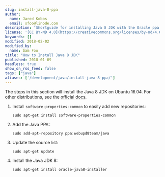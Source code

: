 ```yaml
---
slug: install-java-8-ppa
author:
  name: Jared Kobos
  email: sfoo@linode.com
description: 'Shortguide for installing Java 8 JDK with the Oracle ppa repositories.'
license: '[CC BY-ND 4.0](https://creativecommons.org/licenses/by-nd/4.0)'
keywords: []
modified: 2018-02-02
modified_by:
  name: Sam Foo
title: "How to Install Java 8 JDK"
published: 2018-01-09
headless: true
show_on_rss_feed: false
tags: ["java"]
aliases: ['/development/java/install-java-8-ppa/']
---
```

The steps in this section will install the Java 8 JDK on Ubuntu 16.04. For other distributions, see the [official docs](https://docs.oracle.com/javase/8/docs/technotes/guides/install/linux_jdk.html#BJFGGEFG).

1.  Install `software-properties-common` to easily add new repositories:

        sudo apt-get install software-properties-common

2.  Add the Java PPA:

        sudo add-apt-repository ppa:webupd8team/java

3.  Update the source list:

        sudo apt-get update

4.  Install the Java JDK 8:

        sudo apt-get install oracle-java8-installer
